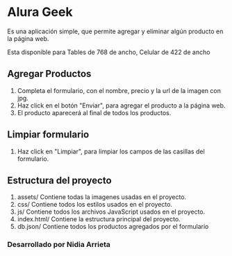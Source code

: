 # Alura Geek #

Es una aplicación simple, que permite agregar y eliminar algún producto en la página web.

Esta disponible para Tables de 768 de ancho, Celular de 422 de ancho

## Agregar Productos ##

1. Completa el formulario, con el nombre, precio y la url de la imagen con jpg.
2. Haz click en el botón "Enviar", para agregar el producto a la página web.
3. El producto aparecerá al final de todos los productos.

##  Limpiar formulario ## 

1. Haz click en "Limpiar", para limpiar los campos de las casillas del formulario.

## Estructura del proyecto ##

 1. assets/ Contiene todas la imagenes usadas en el proyecto.
 2. css/ Contiene todos los estilos usados en el proyecto.
 3. js/ Contiene todos los archivos JavaScript usados en el proyecto.
 4. index.html/ Contiene la estructura principal del proyecto.
 5. db.json/ Contiene todos los productos agregados por el formulario

### Desarrollado por Nidia Arrieta ###

 

